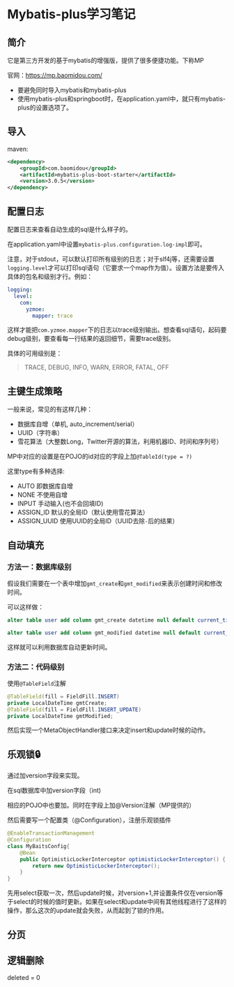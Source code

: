 # Mybatis-plus学习笔记

## 简介

它是第三方开发的基于mybatis的增强版，提供了很多便捷功能。下称MP

官网：https://mp.baomidou.com/

- 要避免同时导入mybatis和mybatis-plus
- 使用mybatis-plus和springboot时，在application.yaml中，就只有mybatis-plus的设置选项了。



## 导入

maven:

```xml
<dependency>
    <groupId>com.baomidou</groupId>
    <artifactId>mybatis-plus-boot-starter</artifactId>
    <version>3.0.5</version>
</dependency>
```

## 配置日志

配置日志来查看自动生成的sql是什么样子的。

在application.yaml中设置`mybatis-plus.configuration.log-impl`即可。

注意，对于stdout，可以默认打印所有级别的日志；对于slf4j等，还需要设置`logging.level`才可以打印sql语句（它要求一个map作为值）。设置方法是要传入具体的包名和级别才行。例如：

```yaml
logging:
  level:
    com:
      yzmoe:
        mapper: trace
```

这样才能把`com.yzmoe.mapper`下的日志以trace级别输出。想查看sql语句，起码要debug级别，要查看每一行结果的返回细节，需要trace级别。

具体的可用级别是：

> TRACE, DEBUG, INFO, WARN, ERROR, FATAL, OFF



## 主键生成策略

一般来说，常见的有这样几种：

- 数据库自增（单机, auto_increment/serial）
- UUID（字符串）
- 雪花算法（大整数Long，Twitter开源的算法，利用机器ID、时间和序列号）

MP中对应的设置是在POJO的id对应的字段上加`@TableId(type = ?)`

这里type有多种选择:

- AUTO 即数据库自增
- NONE 不使用自增 
- INPUT 手动输入(也不会回填ID)
- ASSIGN_ID 默认的全局ID（默认使用雪花算法）
- ASSIGN_UUID  使用UUID的全局ID（UUID去除`-`后的结果）



## 自动填充

### 方法一：数据库级别

假设我们需要在一个表中增加`gmt_create`和`gmt_modified`来表示创建时间和修改时间。

可以这样做：

```sql
alter table user add column gmt_create datetime null default current_timestamp;

alter table user add column gmt_modified datetime null default current_timestamp on update current_timestamp;
```

这样就可以利用数据库自动更新时间。



### 方法二：代码级别

使用`@TableField`注解

```java
@TableField(fill = FieldFill.INSERT)
private LocalDateTime gmtCreate;
@TableField(fill = FieldFill.INSERT_UPDATE)
private LocalDateTime gmtModified;
```

然后实现一个MetaObjectHandler接口来决定insert和update时候的动作。





## 乐观锁🔒

通过加version字段来实现。

在sql数据库中加version字段（int)

相应的POJO中也要加。同时在字段上加@Version注解（MP提供的）

然后需要写一个配置类（@Configuration），注册乐观锁插件

```java
@EnableTransactionManagement
@Configuration
class MyBaitsConfig{
    @Bean
    public OptimisticLockerInterceptor optimisticLockerInterceptor() {
        return new OptimisticLockerInterceptor();
    }
}
```

先用select获取一次，然后update时候，对version+1,并设置条件仅在version等于select的时候的值时更新。如果在select和update中间有其他线程进行了这样的操作，那么这次的update就会失败，从而起到了锁的作用。





## 分页



## 逻辑删除

deleted = 0 